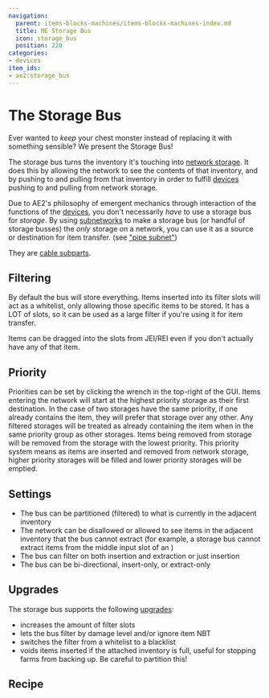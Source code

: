 ```yaml
---
navigation:
  parent: items-blocks-machines/items-blocks-machines-index.md
  title: ME Storage Bus
  icon: storage_bus
  position: 220
categories:
- devices
item_ids:
- ae2:storage_bus
---
```


# The Storage Bus

<GameScene zoom="8" background="transparent">
<ImportStructure src="../assets/blocks/storage_bus.snbt" />
</GameScene>

Ever wanted to *keep* your chest monster instead of replacing it with something sensible? We present the Storage Bus!

The storage bus turns the inventory it's touching into [network storage](../ae2-mechanics/import-export-storage.md).
It does this by allowing the network to see the contents of that inventory, and by pushing to and pulling from that
inventory in order to fulfill [devices](../ae2-mechanics/devices.md) pushing to and pulling from network storage.

Due to AE2's philosophy of emergent mechanics through interaction of the functions of the [devices](../ae2-mechanics/devices.md), you don't
necessarily *have* to use a storage bus for *storage*. By using [subnetworks](../ae2-mechanics/subnetworks.md)
to make a storage bus (or handful of storage busses) the *only* storage on a network, you can use it as a source or destination
for item transfer. (see ["pipe subnet"](../example-setups/pipe-subnet.md))

They are [cable subparts](../ae2-mechanics/cable-subparts.md).

## Filtering

By default the bus will store everything. Items inserted into its filter slots will act as a whitelist, only
allowing those specific items to be stored. It has a LOT of slots, so it can be used as a large filter if you're using it for
item transfer.

Items can be dragged into the slots from JEI/REI even if you don't actually have any of that item.

## Priority

Priorities can be set by clicking the wrench in the top-right of the GUI.
Items entering the network will start at the highest priority storage as
their first destination. In the case of two storages have the same priority,
if one already contains the item, they will prefer that storage over any
other. Any filtered storages will be treated as already containing the item
when in the same priority group as other storages. Items being removed from storage will
be removed from the storage with the lowest priority. This priority system means as items are inserted and removed
from network storage, higher priority storages will be filled and lower priority storages will be emptied.

## Settings

*   The bus can be partitioned (filtered) to what is currently in the adjacent inventory
*   The network can be disallowed or allowed to see items in the adjacent inventory that the bus cannot extract
    (for example, a storage bus cannot extract items from the middle input slot of an <ItemLink id="inscriber" />)
*   The bus can filter on both insertion and extraction or just insertion
*   The bus can be bi-directional, insert-only, or extract-only

## Upgrades

The storage bus supports the following [upgrades](upgrade_cards.md):

*   <ItemLink id="capacity_card" /> increases the amount of filter slots
*   <ItemLink id="fuzzy_card" /> lets the bus filter by damage level and/or ignore item NBT
*   <ItemLink id="inverter_card" /> switches the filter from a whitelist to a blacklist
*   <ItemLink id="void_card" /> voids items inserted if the attached inventory is full, useful for stopping farms from backing up. Be careful to partition this!

## Recipe

<RecipeFor id="storage_bus" />
